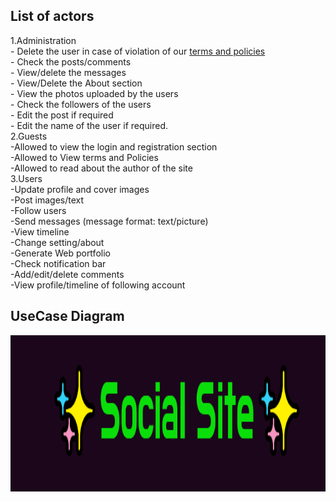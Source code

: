 <h2>List of actors </h2>
  1.Administration <br> 
  - Delete the user in case of violation of our   
  <a href="https://github.com/Nikesh16/Social-Site-/blob/main/siteRules" onclick="window.open('example.html', '_self');"> terms and policies

</a>
<br>
  - Check the posts/comments <br>
  - View/delete the messages <br>
  - View/Delete the About section <br>
  - View the photos uploaded by the users <br>
  - Check the followers of the users <br>
  - Edit the post if required <br>
  - Edit the name of the user if required. <br>
  2.Guests <br>
  -Allowed to view the login and registration section <br>
  -Allowed to View terms and Policies  <br>
  -Allowed to read about the author of the site <br>
  3.Users <br>
  -Update profile and cover images <br>
  -Post images/text <br>
  -Follow users <br>
  -Send messages (message format: text/picture) <br>
  -View timeline <br>
  -Change setting/about <br>
  -Generate Web portfolio <br>
  -Check notification bar <br>
  -Add/edit/delete comments <br>
  -View profile/timeline of following account <br>
 <h2>UseCase Diagram </h2> 
  <div align="center">
<img width="100%" height = "250px" src="https://github.com/Nikesh16/Social-Site-/blob/2439923021d59c9f5e6eaaac72f7c23fa7f42dc8/__%E2%9C%A8Social_Site%E2%9C%A8.png" alt="cover" />
</div>
  
